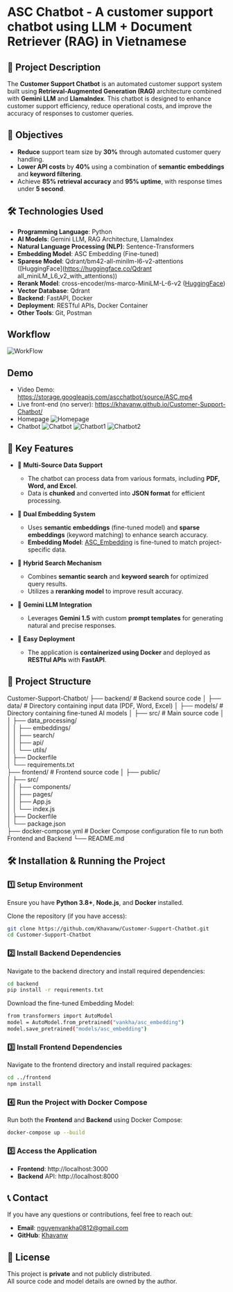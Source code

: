 ﻿# ASC Chatbot - A customer support chatbot using LLM + Document Retriever (RAG) in Vietnamese

## 📝 Project Description
The **Customer Support Chatbot** is an automated customer support system built using **Retrieval-Augmented Generation (RAG)** architecture combined with **Gemini LLM** and **LlamaIndex**. This chatbot is designed to enhance customer support efficiency, reduce operational costs, and improve the accuracy of responses to customer queries.

## 🎯 Objectives
- **Reduce** support team size by **30%** through automated customer query handling.
- **Lower API costs** by **40%** using a combination of **semantic embeddings** and **keyword filtering**.
- Achieve **85% retrieval accuracy** and **95% uptime**, with response times under **5 second**.

## 🛠 Technologies Used
- **Programming Language**: Python
- **AI Models**: Gemini LLM, RAG Architecture, LlamaIndex
- **Natural Language Processing (NLP)**: Sentence-Transformers
- **Embedding Model**: ASC Embedding (Fine-tuned)
- **Sparese Model**: Qdrant/bm42-all-minilm-l6-v2-attentions ([HuggingFace](https://huggingface.co/Qdrant all_miniLM_L6_v2_with_attentions))
- **Rerank Model**: cross-encoder/ms-marco-MiniLM-L-6-v2 ([HuggingFace](https://huggingface.co/cross-encoder/ms-marco-MiniLM-L-6-v2))
- **Vector Database**: Qdrant
- **Backend**: FastAPI, Docker
- **Deployment**: RESTful APIs, Docker Container
- **Other Tools**: Git, Postman

## Workflow
![WorkFlow](Workflow/WorkFlow_Chatbot.png)

## Demo
- Video Demo: https://storage.googleapis.com/ascchatbot/source/ASC.mp4
- Live front-end (no server): https://khavanw.github.io/Customer-Support-Chatbot/ 
- Homepage
![Homepage](demo/Homepage.png)
- Chatbot
![Chatbot](demo/Chatbot.png)
![Chatbot1](demo/Chatbot1.png)
![Chatbot2](demo/Chatbot2.png)

## 🚀 Key Features

- 🔹 **Multi-Source Data Support**  
  - The chatbot can process data from various formats, including **PDF, Word, and Excel**.  
  - Data is **chunked** and converted into **JSON format** for efficient processing.  

- 🔹 **Dual Embedding System**  
  - Uses **semantic embeddings** (fine-tuned model) and **sparse embeddings** (keyword matching) to enhance search accuracy.  
  - **Embedding Model**: [ASC_Embedding](https://huggingface.co/vankha/asc_embedding) is fine-tuned to match project-specific data.  

- 🔹 **Hybrid Search Mechanism**  
  - Combines **semantic search** and **keyword search** for optimized query results.  
  - Utilizes a **reranking model** to improve result accuracy.  

- 🔹 **Gemini LLM Integration**  
  - Leverages **Gemini 1.5** with custom **prompt templates** for generating natural and precise responses.  

- 🔹 **Easy Deployment**  
  - The application is **containerized using Docker** and deployed as **RESTful APIs** with **FastAPI**.  

## 📂 Project Structure

Customer-Support-Chatbot/
├── backend/               # Backend source code
│   ├── data/              # Directory containing input data (PDF, Word, Excel)
│   ├── models/            # Directory containing fine-tuned AI models
│   ├── src/               # Main source code
│   │   ├── data_processing/  
│   │   ├── embeddings/        
│   │   ├── search/           
│   │   ├── api/               
│   │   └── utils/             
│   ├── Dockerfile         
│   └── requirements.txt  
├── frontend/              # Frontend source code
│   ├── public/            
│   ├── src/              
│   │   ├── components/   
│   │   ├── pages/        
│   │   ├── App.js         
│   │   └── index.js       
│   ├── Dockerfile        
│   └── package.json      
├── docker-compose.yml     # Docker Compose configuration file to run both Frontend and Backend
└── README.md             

## 🛠 Installation & Running the Project  

### 1️⃣ Setup Environment  
Ensure you have **Python 3.8+**, **Node.js**, and **Docker** installed.  

Clone the repository (if you have access):  

```bash
git clone https://github.com/Khavanw/Customer-Support-Chatbot.git
cd Customer-Support-Chatbot
```

### 2️⃣ Install Backend Dependencies
Navigate to the backend directory and install required dependencies:
```bash
cd backend
pip install -r requirements.txt
```

Download the fine-tuned Embedding Model:
```bash
from transformers import AutoModel
model = AutoModel.from_pretrained("vankha/asc_embedding")
model.save_pretrained("models/asc_embedding")
```
### 3️⃣ Install Frontend Dependencies
Navigate to the frontend directory and install required packages:
```bash
cd ../frontend
npm install
```
### 4️⃣ Run the Project with Docker Compose
Run both the **Frontend** and **Backend** using Docker Compose:
```bash
docker-compose up --build
```
### 5️⃣ Access the Application
- **Frontend**: http://localhost:3000
- **Backend** API: http://localhost:8000

## 📞 Contact  
If you have any questions or contributions, feel free to reach out:  

- **Email**: [nguyenvankha0812@gmail.com](mailto:nguyenvankha0812@gmail.com)  
- **GitHub**: [Khavanw](https://github.com/Khavanw)  

## 📜 License  
This project is **private** and not publicly distributed.  
All source code and model details are owned by the author.  
